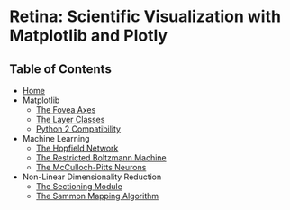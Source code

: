 # Retina: Scientific Visualization with Matplotlib and Plotly

## Table of Contents

- [Home](index.md)
- Matplotlib
	- [The Fovea Axes](matplotlib/axes.md)
	- [The Layer Classes](matplotlib/layer.md)
	- [Python 2 Compatibility](matplotlib/py2.md)
- Machine Learning
	- [The Hopfield Network](mlearn/hopfield.md)
	- [The Restricted Boltzmann Machine](mlearn/boltzmann.md)
	- [The McCulloch-Pitts Neurons](mlearn/mcpitts.md)
- Non-Linear Dimensionality Reduction
	- [The Sectioning Module](nldr/section.md)
	- [The Sammon Mapping Algorithm](nldr/sammon.md)
